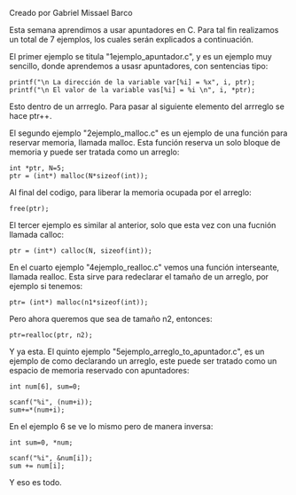 Creado por Gabriel Missael Barco

Esta semana aprendimos a usar apuntadores en C. Para tal fin realizamos un total de 7 ejemplos, los cuales serán explicados a continuación.

El primer ejemplo se titula "1ejemplo_apuntador.c", y es un ejemplo muy sencillo, donde aprendemos a usasr apuntadores, con sentencias tipo:

	printf("\n La dirección de la variable var[%i] = %x", i, ptr);
	printf("\n El valor de la variable vas[%i] = %i \n", i, *ptr);

Esto dentro de un arrreglo. Para pasar al siguiente elemento del arrreglo se hace ptr++.

El segundo ejemplo "2ejemplo_malloc.c" es un ejemplo de una función para reservar memoria, llamada malloc. Esta función reserva un solo bloque de memoria y puede ser tratada como un arreglo:

	int *ptr, N=5;	
	ptr = (int*) malloc(N*sizeof(int));

Al final del codigo, para liberar la memoria ocupada por el arreglo:

	free(ptr);

El tercer ejemplo es similar al anterior, solo que esta vez con una fucnión llamada calloc:

	ptr = (int*) calloc(N, sizeof(int));

En el cuarto ejemplo "4ejemplo_realloc.c" vemos una función interseante, llamada  realloc. Esta sirve para redeclarar el tamaño de un arreglo, por ejemplo si tenemos:

	ptr= (int*) malloc(n1*sizeof(int));

Pero ahora queremos que sea de tamaño n2, entonces:

	ptr=realloc(ptr, n2);

Y ya esta.
El quinto ejemplo "5ejemplo_arreglo_to_apuntador.c", es un ejemplo de como declarando un arreglo, este puede ser tratado como un espacio de memoria reservado con apuntadores:

	int num[6], sum=0;
	
	scanf("%i", (num+i));
	sum+=*(num+i);

En el ejemplo 6 se ve lo mismo pero de manera inversa:

	int sum=0, *num;

	scanf("%i", &num[i]);
	sum += num[i];

Y eso es todo.
